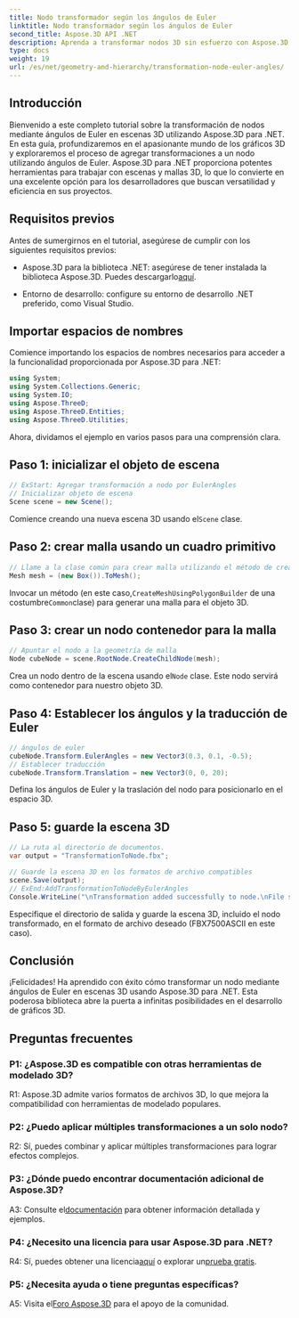 ```yaml
---
title: Nodo transformador según los ángulos de Euler
linktitle: Nodo transformador según los ángulos de Euler
second_title: Aspose.3D API .NET
description: Aprenda a transformar nodos 3D sin esfuerzo con Aspose.3D para .NET. Siga nuestra guía paso a paso para obtener resultados sorprendentes en sus proyectos.
type: docs
weight: 19
url: /es/net/geometry-and-hierarchy/transformation-node-euler-angles/
---
```

## Introducción

Bienvenido a este completo tutorial sobre la transformación de nodos mediante ángulos de Euler en escenas 3D utilizando Aspose.3D para .NET. En esta guía, profundizaremos en el apasionante mundo de los gráficos 3D y exploraremos el proceso de agregar transformaciones a un nodo utilizando ángulos de Euler. Aspose.3D para .NET proporciona potentes herramientas para trabajar con escenas y mallas 3D, lo que lo convierte en una excelente opción para los desarrolladores que buscan versatilidad y eficiencia en sus proyectos.

## Requisitos previos

Antes de sumergirnos en el tutorial, asegúrese de cumplir con los siguientes requisitos previos:

-  Aspose.3D para la biblioteca .NET: asegúrese de tener instalada la biblioteca Aspose.3D. Puedes descargarlo[aquí](https://releases.aspose.com/3d/net/).

- Entorno de desarrollo: configure su entorno de desarrollo .NET preferido, como Visual Studio.

## Importar espacios de nombres

Comience importando los espacios de nombres necesarios para acceder a la funcionalidad proporcionada por Aspose.3D para .NET:

```csharp
using System;
using System.Collections.Generic;
using System.IO;
using Aspose.ThreeD;
using Aspose.ThreeD.Entities;
using Aspose.ThreeD.Utilities;
```

Ahora, dividamos el ejemplo en varios pasos para una comprensión clara.

## Paso 1: inicializar el objeto de escena

```csharp
// ExStart: Agregar transformación a nodo por EulerAngles
// Inicializar objeto de escena
Scene scene = new Scene();
```

 Comience creando una nueva escena 3D usando el`Scene` clase.


## Paso 2: crear malla usando un cuadro primitivo

```csharp
// Llame a la clase común para crear malla utilizando el método de creación de polígonos para establecer una instancia de malla
Mesh mesh = (new Box()).ToMesh();
```

 Invocar un método (en este caso,`CreateMeshUsingPolygonBuilder` de una costumbre`Common`clase) para generar una malla para el objeto 3D.

## Paso 3: crear un nodo contenedor para la malla

```csharp
// Apuntar el nodo a la geometría de malla
Node cubeNode = scene.RootNode.CreateChildNode(mesh);
```

 Crea un nodo dentro de la escena usando el`Node` clase. Este nodo servirá como contenedor para nuestro objeto 3D.

## Paso 4: Establecer los ángulos y la traducción de Euler

```csharp
// ángulos de euler
cubeNode.Transform.EulerAngles = new Vector3(0.3, 0.1, -0.5);            
// Establecer traducción
cubeNode.Transform.Translation = new Vector3(0, 0, 20);
```

Defina los ángulos de Euler y la traslación del nodo para posicionarlo en el espacio 3D.

## Paso 5: guarde la escena 3D

```csharp
// La ruta al directorio de documentos.
var output = "TransformationToNode.fbx";

// Guarde la escena 3D en los formatos de archivo compatibles
scene.Save(output);
// ExEnd:AddTransformationToNodeByEulerAngles
Console.WriteLine("\nTransformation added successfully to node.\nFile saved at " + output);
```

Especifique el directorio de salida y guarde la escena 3D, incluido el nodo transformado, en el formato de archivo deseado (FBX7500ASCII en este caso).

## Conclusión

¡Felicidades! Ha aprendido con éxito cómo transformar un nodo mediante ángulos de Euler en escenas 3D usando Aspose.3D para .NET. Esta poderosa biblioteca abre la puerta a infinitas posibilidades en el desarrollo de gráficos 3D.

## Preguntas frecuentes

### P1: ¿Aspose.3D es compatible con otras herramientas de modelado 3D?

R1: Aspose.3D admite varios formatos de archivos 3D, lo que mejora la compatibilidad con herramientas de modelado populares.

### P2: ¿Puedo aplicar múltiples transformaciones a un solo nodo?

R2: Sí, puedes combinar y aplicar múltiples transformaciones para lograr efectos complejos.

### P3: ¿Dónde puedo encontrar documentación adicional de Aspose.3D?

 A3: Consulte el[documentación](https://reference.aspose.com/3d/net/) para obtener información detallada y ejemplos.

### P4: ¿Necesito una licencia para usar Aspose.3D para .NET?

 R4: Sí, puedes obtener una licencia[aquí](https://purchase.aspose.com/buy) o explorar un[prueba gratis](https://releases.aspose.com/).

### P5: ¿Necesita ayuda o tiene preguntas específicas?

 A5: Visita el[Foro Aspose.3D](https://forum.aspose.com/c/3d/18) para el apoyo de la comunidad.